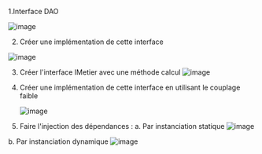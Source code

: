 1.Interface DAO

![image](https://github.com/achrafbcr/demoInjection1/assets/105595261/2f1fa0f5-8c66-4945-9718-f09bb59604a8)

2. Créer une implémentation de cette interface

  ![image](https://github.com/achrafbcr/demoInjection1/assets/105595261/d8be0259-3a5e-4951-8648-ea50b73324db)

3. Créer l'interface IMetier avec une méthode calcul
![image](https://github.com/achrafbcr/demoInjection1/assets/105595261/991b0fad-db73-4414-850d-f6449bed8a43)

   
4. Créer une implémentation de cette interface en utilisant le couplage faible


   ![image](https://github.com/achrafbcr/demoInjection1/assets/105595261/b0e3e367-424d-4725-b974-56b6c0836297)

5. Faire l'injection des dépendances :
  a. Par instanciation statique
    ![image](https://github.com/achrafbcr/demoInjection1/assets/105595261/09a658a5-607f-4991-b96d-11a41c962715)

  b. Par instanciation dynamique
  ![image](https://github.com/achrafbcr/demoInjection1/assets/105595261/8d4d19e2-d5b4-49e1-9457-a09670bfa34a)


     

